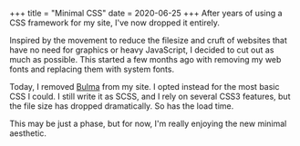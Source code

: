 +++
title = "Minimal CSS"
date = 2020-06-25
+++
After years of using a CSS framework for my site, I've now dropped it entirely.

Inspired by the movement to reduce the filesize and cruft of websites that have no need
for graphics or heavy JavaScript, I decided to cut out as much as possible. This started
a few months ago with removing my web fonts and replacing them with system fonts.

Today, I removed [Bulma](https://bulma.io) from my site. I opted instead for the most basic
CSS I could. I still write it as SCSS, and I rely on several CSS3 features, but the file size
has dropped dramatically. So has the load time.

This may be just a phase, but for now, I'm really enjoying the new minimal aesthetic.
